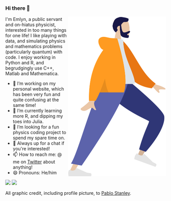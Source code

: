 ### Hi there 👋

<p>
<img src="https://github.com/emlynsg/emlynsg/blob/master/hoodie_running.png" align="right" alt="Illustration of Emlyn walking" width="308" height="500" />
</p>

I'm Emlyn, a public servant and on-hiatus physicist, interested in too many things for one life! I like playing with data, and simulating physics and mathematics problems (particularly quantum) with code. I enjoy working in Python and R, and begrudgingly use C++, Matlab and Mathematica.

- 🔭 I’m working on my personal website, which has been very fun and quite confusing at the same time!
- 🌱 I’m currently learning more R, and dipping my toes into Julia.
- 🤔 I’m looking for a fun physics coding project to spend my spare time on.
- 💬 Always up for a chat if you're interested!
- 📫 How to reach me: @ me on <a href="https://twitter.com/emlynsg">Twitter</a> about anything!
- 😄 Pronouns: He/him

[<img src="https://img.shields.io/badge/twitter-%231DA1F2.svg?&style=for-the-badge&logo=twitter&logoColor=white" />](https://twitter.com/emlynsg) [<img src="https://img.shields.io/badge/linkedin-%230077B5.svg?&style=for-the-badge&logo=linkedin&logoColor=white" />](https://www.linkedin.com/in/emlynsg/)

All graphic credit, including profile picture, to <a href="https://www.pablostanley.com/">Pablo Stanley</a>.
